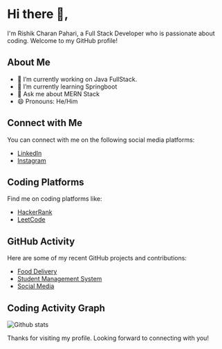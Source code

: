 # Hi there 👋,

I'm Rishik Charan Pahari, a Full Stack Developer who is passionate about coding. Welcome to my GitHub profile!

## About Me

- 🔭 I’m currently working on Java FullStack.
- 🌱 I’m currently learning Springboot
- 💬 Ask me about MERN Stack
- 😄 Pronouns: He/Him

## Connect with Me

You can connect with me on the following social media platforms:

- [LinkedIn](https://www.linkedin.com/in/rishik-charan-pahari-9b133b1a1/)
- [Instagram](https://www.instagram.com/rishikcharan)

## Coding Platforms

Find me on coding platforms like:

- [HackerRank](https://www.hackerrank.com/rishikcharan04)
- [LeetCode](https://leetcode.com/rishikcharan04/)

## GitHub Activity

Here are some of my recent GitHub projects and contributions:

- [Food Delivery](https://github.com/Rishik04/ecommerce)
- [Student Management System](https://github.com/Rishik04/marks-management-system)
- [Social Media](https://github.com/Rishik04/social)

## Coding Activity Graph

![Github stats](https://github-readme-stats.vercel.app/api?username=rishik04&show_icons=true&theme=radical)

Thanks for visiting my profile. Looking forward to connecting with you!
